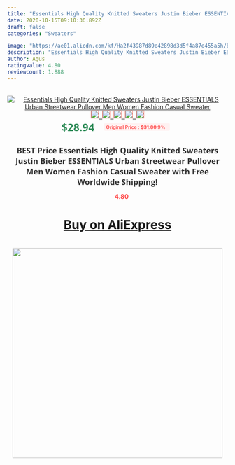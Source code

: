 ```yaml
---
title: "Essentials High Quality Knitted Sweaters Justin Bieber ESSENTIALS Urban Streetwear Pullover Men Women Fashion Casual Sweater"
date: 2020-10-15T09:10:36.892Z
draft: false
categories: "Sweaters"

image: "https://ae01.alicdn.com/kf/Ha2f43987d89e42898d3d5f4a87e455a5h/Essentials-High-Quality-Knitted-Sweaters-Justin-Bieber-ESSENTIALS-Urban-Streetwear-Pullover-Men-Women-Fashion-Casual-Sweater.jpg"
description: "Essentials High Quality Knitted Sweaters Justin Bieber ESSENTIALS Urban Streetwear Pullover Men Women Fashion Casual Sweater"
author: Agus
ratingvalue: 4.80
reviewcount: 1.888
---
```

<br>
<div style="text-align: center;">
<a href="https://s.click.aliexpress.com/e/_A4SlUZ" target="_blank" rel="nofollow noopener noreferrer"><img alt="Essentials High Quality Knitted Sweaters Justin Bieber ESSENTIALS Urban Streetwear Pullover Men Women Fashion Casual Sweater" class="magnifier-image" src="https://ae01.alicdn.com/kf/Ha2f43987d89e42898d3d5f4a87e455a5h/Essentials-High-Quality-Knitted-Sweaters-Justin-Bieber-ESSENTIALS-Urban-Streetwear-Pullover-Men-Women-Fashion-Casual-Sweater.jpg_640x640.jpg">
<br>
<img style="border:1px solid salmon" src="https://ae01.alicdn.com/kf/Ha2f43987d89e42898d3d5f4a87e455a5h/Essentials-High-Quality-Knitted-Sweaters-Justin-Bieber-ESSENTIALS-Urban-Streetwear-Pullover-Men-Women-Fashion-Casual-Sweater.jpg_120x120.jpg">&nbsp;&nbsp;<img style="border:1px solid salmon" src="https://ae01.alicdn.com/kf/H9b4f3f6913f342ab8a7e6fc10e233c5eR/Essentials-High-Quality-Knitted-Sweaters-Justin-Bieber-ESSENTIALS-Urban-Streetwear-Pullover-Men-Women-Fashion-Casual-Sweater.jpg_120x120.jpg">&nbsp;&nbsp;<img style="border:1px solid salmon" src="https://ae01.alicdn.com/kf/Hc886337d09b84203b090f348fc2f423fP/Essentials-High-Quality-Knitted-Sweaters-Justin-Bieber-ESSENTIALS-Urban-Streetwear-Pullover-Men-Women-Fashion-Casual-Sweater.jpg_120x120.jpg">&nbsp;&nbsp;<img style="border:1px solid salmon" src="https://ae01.alicdn.com/kf/H0906fe66495643869cf1abb83af7d9cen/Essentials-High-Quality-Knitted-Sweaters-Justin-Bieber-ESSENTIALS-Urban-Streetwear-Pullover-Men-Women-Fashion-Casual-Sweater.jpg_120x120.jpg">&nbsp;&nbsp;<img style="border:1px solid salmon" src="https://ae01.alicdn.com/kf/H9089282f78fe4525bd5a328276238fb9A/Essentials-High-Quality-Knitted-Sweaters-Justin-Bieber-ESSENTIALS-Urban-Streetwear-Pullover-Men-Women-Fashion-Casual-Sweater.jpg_120x120.jpg"></a></div><br0>
<div style="text-align: center;"><span style="background-color: white; border: 0px; box-sizing: border-box; color: seagreen; display: inline-block; font-family: &quot;open sans&quot; , &quot;arial&quot; , &quot;helvetica&quot; , sans-serif , &quot;heiti&quot;; font-size: 24px; font-stretch: inherit; font-weight: 700; line-height: inherit; margin: 0px 10px 0px 0px; padding: 0px; vertical-align: middle;">$28.94 </span>
<span style="background: rgb(255 , 241 , 241); border-radius: 3px; border: 0px; box-sizing: border-box; color: #ff4747; display: inline-block; font-family: inherit; font-size: 12px; font-stretch: inherit; font-style: inherit; font-variant: inherit; font-weight: 600; line-height: inherit; margin: 0px; padding: 2px 5px; transform: scale(0.9); vertical-align: middle;">Original Price : <b style="text-decoration: line-through;">$31.80 </b> 9%&nbsp;&nbsp;</span></div>
<h1 style="color: #333333; display: inline-block; font-family: &quot;open sans&quot; , &quot;arial&quot; , &quot;helvetica&quot; , sans-serif , &quot;heiti&quot;; font-size: 18px; font-stretch: inherit; font-weight: 700; text-align: center;">BEST Price Essentials High Quality Knitted Sweaters Justin Bieber ESSENTIALS Urban Streetwear Pullover Men Women Fashion Casual Sweater with Free Worldwide Shipping!</h1>
<div style="color: #ff4747; text-align: center;">
<img src="https://4.bp.blogspot.com/-M0ZcTcb-5uY/XleCXlxnR4I/AAAAAAAAAEc/OrjgMkXV1oMQFaCRZj5HQwOCBcu3w1FegCPcBGAYYCw/s1600/star.png" style="height: 15px;">&nbsp;<b>4.80</b></div>
<div class="button_cont" align="center"><a class="buynow_a" href="https://s.click.aliexpress.com/e/_A4SlUZ" target="_blank" rel="nofollow noopener noreferrer"><H1>Buy on AliExpress</H1></a></div><br>
<div class="separator" style="clear: both; text-align: center;">
<img src="https://lh3.googleusercontent.com/-pTy5HemUv9M/XlePHvY0dAI/AAAAAAAAAE4/0nX5iRUoIWY8eMW9Dpxeirr157OZliDIgCLcBGAsYHQ/s1600/badge.gif" width="480">
</div>
